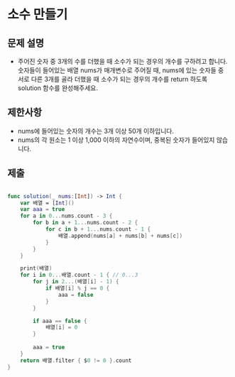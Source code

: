 # 소수 만들기
## 문제 설명
- 주어진 숫자 중 3개의 수를 더했을 때 소수가 되는 경우의 개수를 구하려고 합니다. 숫자들이 들어있는 배열 nums가 매개변수로 주어질 때, nums에 있는 숫자들 중 서로 다른 3개를 골라 더했을 때 소수가 되는 경우의 개수를 return 하도록 solution 함수를 완성해주세요.

## 제한사항
- nums에 들어있는 숫자의 개수는 3개 이상 50개 이하입니다.
- nums의 각 원소는 1 이상 1,000 이하의 자연수이며, 중복된 숫자가 들어있지 않습니다.

## 제출

```swift

func solution(_ nums:[Int]) -> Int {
    var 배열 = [Int]()
    var aaa = true
    for a in 0...nums.count - 3 {
        for b in a + 1...nums.count - 2 {
            for c in b + 1...nums.count - 1 {
                배열.append(nums[a] + nums[b] + nums[c])
            }
        }
    }

    print(배열)
    for i in 0...배열.count - 1 { // 0...3
        for j in 2...(배열[i] - 1) {
            if 배열[i] % j == 0 {
                aaa = false
            }
        }

        if aaa == false {
            배열[i] = 0
        }
        
        aaa = true
    }
    return 배열.filter { $0 != 0 }.count
}
```


